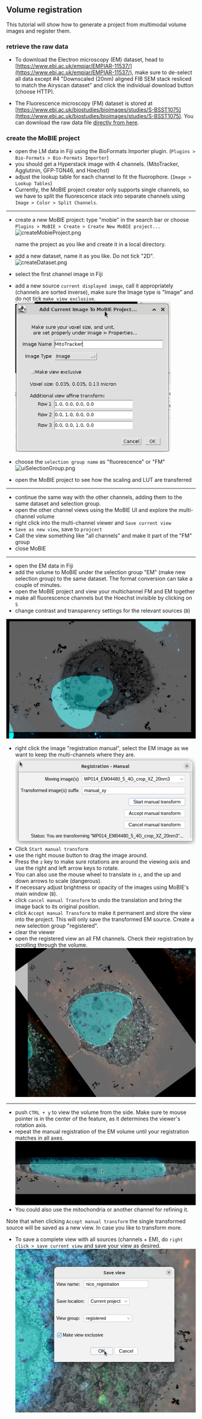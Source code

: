 ## Volume registration

This tutorial will show how to generate a project from multimodal volume images and register them.

### retrieve the raw data


 - To download the Electron microscopy (EM) dataset, head to [https://www.ebi.ac.uk/empiar/EMPIAR-11537/](https://www.ebi.ac.uk/empiar/EMPIAR-11537/), make sure to de-select all data except #4 "Downscaled (20nm) aligned FIB SEM stack resliced to match the Airyscan dataset" and click the individual download button (choose HTTP).

 - The Fluorescence microscopy (FM) dataset is stored at [https://www.ebi.ac.uk/biostudies/bioimages/studies/S-BSST1075](https://www.ebi.ac.uk/biostudies/bioimages/studies/S-BSST1075). You can download the raw data file [directly from here](https://www.ebi.ac.uk/biostudies/files/S-BSST1075/EM04480_05_4G_Hoechst_GFP-TGN46_agglutinin_mitotracker.czi).

### create the MoBIE project

- open the LM data in Fiji using the BioFormats Importer plugin. (`Plugins > Bio-Formats > Bio-Formats Importer`)
- you should get a Hyperstack image with 4 channels. (MitoTracker, Agglutinin, GFP-TGN46, and Hoechst)
- adjust the lookup table for each channel to fit the fluorophore. (`Image > Lookup Tables`)
- Currently, the MoBIE project creator only supports single channels, so we have to split the fluorescence stack into separate channels using `Image > Color > Split Channels`.
---

- create a new MoBIE project: type "mobie" in the search bar or choose `Plugins > MoBIE > Create > Create New MoBIE project...`
![createMobieProject.png](tutorial_images/createMobieProject.png)

  name the project as you like and create it in a local directory.
- add a new dataset, name it as you like. Do not tick "2D".
![createDataset.png](tutorial_images/createDataset.png)
- select the first channel image in Fiji
- add a new source `current displayed image`, call it appropriately (channels are sorted inverse), make sure the Image type is "Image" and do not tick `make view exclusive`.
![addCurrentImage.png](tutorial_images/addCurrentImage.png)
- choose the `selection group name` as "fluorescence" or "FM"
![uiSelectionGroup.png](tutorial_images/uiSelectionGroup.png)

- open the MoBIE project to see how the scaling and LUT are transferred 

---

- continue the same way with the other channels, adding them to the same dataset and selection group.
- open the other channel views using the MoBIE UI and explore the multi-channel volume
- right click into the multi-channel viewer and `Save current view`
- `Save as new view`, save to `projcect`
- Call the view something like "all channels" and make it part of the "FM" group
- close MoBIE

---

- open the EM data in Fiji
- add the volume to MoBIE under the selection group "EM" (make new selection group) to the same dataset. The format conversion can take a couple of minutes.
- open the MoBIE project and view your multichannel FM and EM together
- make all fluorescence channels but the Hoechst invisible by clicking on `S`
- change contrast and transparency settings for the relevant sources (`B`)

![multiview.png](tutorial_images/multiview.png)


- right click the image "registration manual", select the EM image as we want to keep the multi-channels where they are.
![img.png](tutorial_images/manual_transform.png)
- Click `Start manual transform` 
- use the right mouse button to drag the image around.
- Press the `z` key to make sure rotations are around the viewing axis and use the right and left arrow keys to rotate.
- You can also use the mouse wheel to translate in `z`, and the up and down arrows to scale (dangerous).
- If necessary adjust brightness or opacity of the images using MoBIE's main window (`B`).
- click `cancel manual Transform` to undo the translation and bring the image back to its original position.
- click `Accept manual Transform` to make it permanent and store the view into the project. This will only save the transformed EM source. Create a new selection group "registered".
- clear the viewer
- open the registered view an all FM channels. Check their registration by scrolling through the volume.
![img.png](tutorial_images/multi_view_reg1.png)

---

- push `CTRL + y` to view the volume from the side. Make sure te mouse pointer is in the center of the feature, as it determines the viewer's rotation axis.
- repeat the manual registration of the EM volume until your registration matches in all axes.
![img.png](tutorial_images/multi_view_reg_side.png)
- You could also use the mitochondria or another channel for refining it.

Note that when clicking `Accept manual transform` the single transformed source will be saved as a new view. In case you like to transform more.

- To save a complete view with all sources (channels + EM), do `right click > save current view` and save your view as desired.
![img.png](tutorial_images/saveView.png)